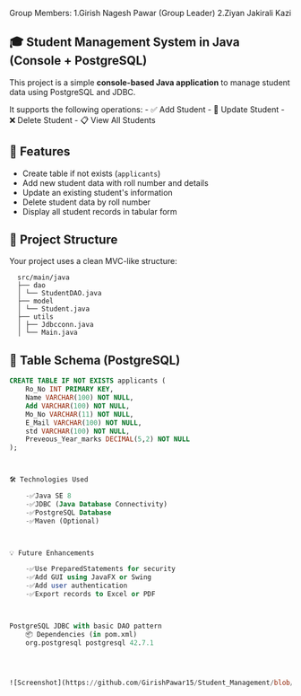 Group Members:   1.Girish Nagesh Pawar (Group Leader)
                 2.Ziyan Jakirali Kazi


## 🎓 Student Management System in Java (Console + PostgreSQL)

This project is a simple **console-based Java application** to manage student data using PostgreSQL and JDBC. 

It supports the following operations:
    - ✅ Add Student
    - 🔁 Update Student
    - ❌ Delete Student
    - 📋 View All Students



## 📌 Features

- Create table if not exists (`applicants`)
- Add new student data with roll number and details
- Update an existing student's information
- Delete student data by roll number
- Display all student records in tabular form



## 📂 Project Structure

Your project uses a clean MVC-like structure:

      src/main/java
      ├── dao
      │ └── StudentDAO.java
      ├── model
      │ └── Student.java
      ├── utils
      │ ├── Jdbcconn.java
      │ └── Main.java



## 🧱 Table Schema (PostgreSQL)

```sql
CREATE TABLE IF NOT EXISTS applicants (
    Ro_No INT PRIMARY KEY,
    Name VARCHAR(100) NOT NULL,
    Add VARCHAR(100) NOT NULL,
    Mo_No VARCHAR(11) NOT NULL,
    E_Mail VARCHAR(100) NOT NULL,
    std VARCHAR(100) NOT NULL,
    Preveous_Year_marks DECIMAL(5,2) NOT NULL
);



🛠 Technologies Used

    -✅Java SE 8
    -✅JDBC (Java Database Connectivity)
    -✅PostgreSQL Database
    -✅Maven (Optional)



💡 Future Enhancements

    -✅Use PreparedStatements for security
    -✅Add GUI using JavaFX or Swing
    -✅Add user authentication
    -✅Export records to Excel or PDF



PostgreSQL JDBC with basic DAO pattern
    📦 Dependencies (in pom.xml)
    org.postgresql postgresql 42.7.1




![Screenshot](https://github.com/GirishPawar15/Student_Management/blob/main/Screenshot%202025-07-10%20183526.png)
